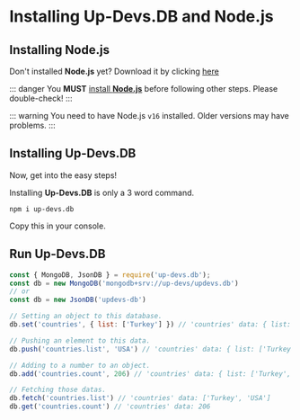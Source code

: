 # Installing Up-Devs.DB and Node.js

## Installing Node.js
Don't installed **Node.js** yet? Download it by clicking [here](https://nodejs.org/)

::: danger
You **MUST** [install **Node.js**](#installing-node-js) before following other steps. Please double-check!
:::

::: warning
You need to have Node.js `v16` installed. Older versions may have problems.
:::

## Installing Up-Devs.DB
Now, get into the easy steps!

Installing **Up-Devs.DB** is only a 3 word command.

```sh-session
npm i up-devs.db
```

Copy this in your console.

## Run Up-Devs.DB

```js {1-2,4}
const { MongoDB, JsonDB } = require('up-devs.db');
const db = new MongoDB('mongodb+srv://up-devs/updevs.db')
// or
const db = new JsonDB('updevs-db')

// Setting an object to this database.
db.set('countries', { list: ['Turkey'] }) // 'countries' data: { list: 'Turkey' }

// Pushing an element to this data.
db.push('countries.list', 'USA') // 'countries' data: { list: ['Turkey', 'USA'] }

// Adding to a number to an object.
db.add('countries.count', 206) // 'countries' data: { list: ['Turkey', 'USA'], count: 206  }

// Fetching those datas.
db.fetch('countries.list') // 'countries' data: ['Turkey', 'USA']
db.get('countries.count') // 'countries' data: 206
```
